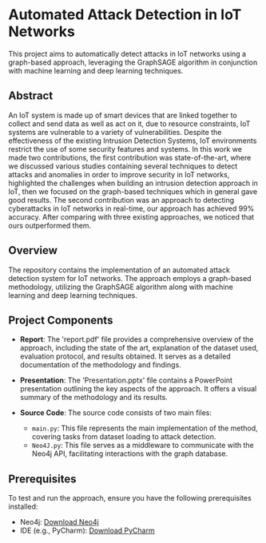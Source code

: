 # Automated Attack Detection in IoT Networks

This project aims to automatically detect attacks in IoT networks using a graph-based approach, leveraging the GraphSAGE algorithm in conjunction with machine learning and deep learning techniques.

## Abstract
An IoT system is made up of smart devices that are linked together to collect and send
data as well as act on it, due to resource constraints, IoT systems are vulnerable to a
variety of vulnerabilities. Despite the effectiveness of the existing Intrusion Detection
Systems, IoT environments restrict the use of some security features and systems. In this
work we made two contributions, the first contribution was state-of-the-art, where we
discussed various studies containing several techniques to detect attacks and anomalies
in order to improve security in IoT networks, highlighted the challenges when building an
intrusion detection approach in IoT, then we focused on the graph-based techniques which
in general gave good results. The second contribution was an approach to detecting cyberattacks
in IoT networks in real-time, our approach has achieved 99% accuracy. After
comparing with three existing approaches, we noticed that ours outperformed them.

## Overview

The repository contains the implementation of an automated attack detection system for IoT networks. The approach employs a graph-based methodology, utilizing the GraphSAGE algorithm along with machine learning and deep learning techniques.

## Project Components

- **Report**: The 'report.pdf' file provides a comprehensive overview of the approach, including the state of the art, explanation of the dataset used, evaluation protocol, and results obtained. It serves as a detailed documentation of the methodology and findings.

- **Presentation**: The 'Presentation.pptx' file contains a PowerPoint presentation outlining the key aspects of the approach. It offers a visual summary of the methodology and its results.

- **Source Code**: The source code consists of two main files:
  - `main.py`: This file represents the main implementation of the method, covering tasks from dataset loading to attack detection.
  - `Neo4J.py`: This file serves as a middleware to communicate with the Neo4j API, facilitating interactions with the graph database.

## Prerequisites

To test and run the approach, ensure you have the following prerequisites installed:

- Neo4j: [Download Neo4j](https://neo4j.com/download/)
- IDE (e.g., PyCharm): [Download PyCharm](https://www.jetbrains.com/pycharm/download/)


